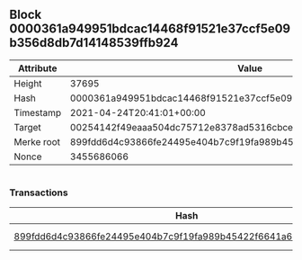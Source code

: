## Block 0000361a949951bdcac14468f91521e37ccf5e09b356d8db7d14148539ffb924

Attribute | Value
--- | ---
Height | 37695
Hash | 0000361a949951bdcac14468f91521e37ccf5e09b356d8db7d14148539ffb924
Timestamp | 2021-04-24T20:41:01+00:00
Target | 00254142f49eaaa504dc75712e8378ad5316cbcead634704b3734b6271167cc4
Merke root | 899fdd6d4c93866fe24495e404b7c9f19fa989b45422f6641a66acd5bcdff530
Nonce | 3455686066

```

```

### Transactions

Hash | Amount
--- | ---
[899fdd6d4c93866fe24495e404b7c9f19fa989b45422f6641a66acd5bcdff530](899fdd6d4c93866fe24495e404b7c9f19fa989b45422f6641a66acd5bcdff530.md) | 10.00000000 SKEPTI 
